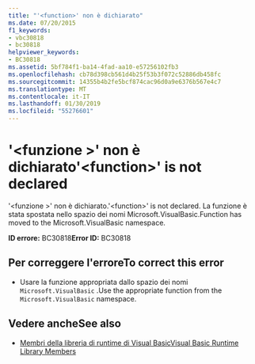 ```yaml
---
title: "'<function>' non è dichiarato"
ms.date: 07/20/2015
f1_keywords:
- vbc30818
- bc30818
helpviewer_keywords:
- BC30818
ms.assetid: 5bf784f1-ba14-4fad-aa10-e57256102fb3
ms.openlocfilehash: cb78d398cb561d4b25f53b3f072c52886db458fc
ms.sourcegitcommit: 14355b4b2fe5bcf874cac96d0a9e6376b567e4c7
ms.translationtype: MT
ms.contentlocale: it-IT
ms.lasthandoff: 01/30/2019
ms.locfileid: "55276601"
---
```

# <a name="function-is-not-declared"></a><span data-ttu-id="8609f-102">'\<funzione >' non è dichiarato</span><span class="sxs-lookup"><span data-stu-id="8609f-102">'\<function>' is not declared</span></span>
<span data-ttu-id="8609f-103">'\<funzione >' non è dichiarato.</span><span class="sxs-lookup"><span data-stu-id="8609f-103">'\<function>' is not declared.</span></span> <span data-ttu-id="8609f-104">La funzione è stata spostata nello spazio dei nomi Microsoft.VisualBasic.</span><span class="sxs-lookup"><span data-stu-id="8609f-104">Function has moved to the Microsoft.VisualBasic namespace.</span></span>  
  
 <span data-ttu-id="8609f-105">**ID errore:** BC30818</span><span class="sxs-lookup"><span data-stu-id="8609f-105">**Error ID:** BC30818</span></span>  
  
## <a name="to-correct-this-error"></a><span data-ttu-id="8609f-106">Per correggere l'errore</span><span class="sxs-lookup"><span data-stu-id="8609f-106">To correct this error</span></span>  
  
-   <span data-ttu-id="8609f-107">Usare la funzione appropriata dallo spazio dei nomi `Microsoft.VisualBasic` .</span><span class="sxs-lookup"><span data-stu-id="8609f-107">Use the appropriate function from the `Microsoft.VisualBasic` namespace.</span></span>  
  
## <a name="see-also"></a><span data-ttu-id="8609f-108">Vedere anche</span><span class="sxs-lookup"><span data-stu-id="8609f-108">See also</span></span>
- [<span data-ttu-id="8609f-109">Membri della libreria di runtime di Visual Basic</span><span class="sxs-lookup"><span data-stu-id="8609f-109">Visual Basic Runtime Library Members</span></span>](../../visual-basic/language-reference/runtime-library-members.md)
